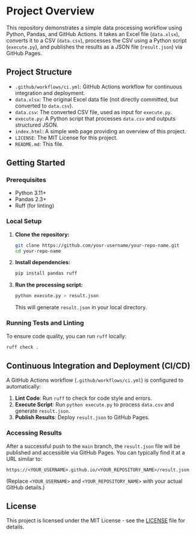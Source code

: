 # Project Overview

This repository demonstrates a simple data processing workflow using Python, Pandas, and GitHub Actions. It takes an Excel file (`data.xlsx`), converts it to a CSV (`data.csv`), processes the CSV using a Python script (`execute.py`), and publishes the results as a JSON file (`result.json`) via GitHub Pages.

## Project Structure

*   `.github/workflows/ci.yml`: GitHub Actions workflow for continuous integration and deployment.
*   `data.xlsx`: The original Excel data file (not directly committed, but converted to `data.csv`).
*   `data.csv`: The converted CSV file, used as input for `execute.py`.
*   `execute.py`: A Python script that processes `data.csv` and outputs structured JSON.
*   `index.html`: A simple web page providing an overview of this project.
*   `LICENSE`: The MIT License for this project.
*   `README.md`: This file.

## Getting Started

### Prerequisites

*   Python 3.11+
*   Pandas 2.3+
*   Ruff (for linting)

### Local Setup

1.  **Clone the repository:**
    ```bash
    git clone https://github.com/your-username/your-repo-name.git
    cd your-repo-name
    ```
2.  **Install dependencies:**
    ```bash
    pip install pandas ruff
    ```
3.  **Run the processing script:**
    ```bash
    python execute.py > result.json
    ```
    This will generate `result.json` in your local directory.

### Running Tests and Linting

To ensure code quality, you can run `ruff` locally:

```bash
ruff check .
```

## Continuous Integration and Deployment (CI/CD)

A GitHub Actions workflow (`.github/workflows/ci.yml`) is configured to automatically:

1.  **Lint Code**: Run `ruff` to check for code style and errors.
2.  **Execute Script**: Run `python execute.py` to process `data.csv` and generate `result.json`.
3.  **Publish Results**: Deploy `result.json` to GitHub Pages.

### Accessing Results

After a successful push to the `main` branch, the `result.json` file will be published and accessible via GitHub Pages. You can typically find it at a URL similar to:

`https://<YOUR_USERNAME>.github.io/<YOUR_REPOSITORY_NAME>/result.json`

(Replace `<YOUR_USERNAME>` and `<YOUR_REPOSITORY_NAME>` with your actual GitHub details.)

## License

This project is licensed under the MIT License - see the [LICENSE](LICENSE) file for details.
